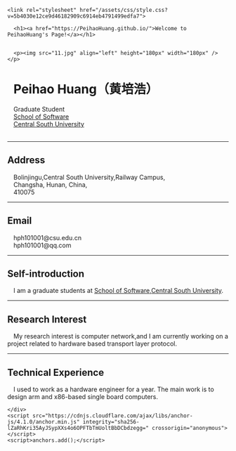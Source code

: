 
<html lang="en-US">
  <head>
    <meta charset="UTF-8">
    <meta http-equiv="X-UA-Compatible" content="IE=edge">
    <meta name="viewport" content="width=device-width, initial-scale=1">

<!-- Begin Jekyll SEO tag v2.5.0 -->
<title>Welcome to PeihaoHuang’s Page!</title>
<meta name="generator" content="Jekyll v3.7.4" />
<meta property="og:title" content="Welcome to PeihaoHuang’s Page!" />
<meta property="og:locale" content="en_US" />
<link rel="canonical" href="https://PeihaoHuang.github.io/" />
<meta property="og:url" content="https://PeihaoHuang.github.io/" />
<meta property="og:site_name" content="Welcome to PeihaoHuang’s Page!" />
<script type="application/ld+json">
{"headline":"Welcome to PeihaoHuang’s Page!","@type":"WebSite","url":"https://PeihaoHuang.github.io/","name":"Welcome to PeihaoHuang’s Page!","@context":"http://schema.org"}</script>
<!-- End Jekyll SEO tag -->

    <link rel="stylesheet" href="/assets/css/style.css?v=5b4030e12ce9d46182909c6914eb4791499edfa7">
  </head>
  <body>
    <div class="container-lg px-3 my-5 markdown-body">
      
      <h1><a href="https://PeihaoHuang.github.io/">Welcome to PeihaoHuang's Page!</a></h1>
      

      <p><img src="11.jpg" align="left" height="180px" width="180px" /></p>

<h1 id="Peihao-Huang黄培浩"> Peihao Huang（黄培浩）</h1>
<p> Graduate Student<br />
 <a href="http://software.csu.edu.cn/">School of Software </a><br />
 <a href="http://www.csu.edu.cn/">Central South University</a><br />
<br /></p>

<hr />
<h2 id="address">Address</h2>
<p> Bolinjingu,Central South University,Railway Campus,<br /> 
 Changsha, Hunan, China,<br /> 
 410075</p>

<hr />
<h2 id="email">Email</h2>
<p> hph101001@csu.edu.cn<br />
 hph101001@qq.com<br /></p>

<hr />
<h2 id="self-introduction">Self-introduction</h2>
<p> I am a graduate students at <a href="http://software.csu.edu.cn/">School of Software</a>,<a href="http://www.csu.edu.cn/">Central South University</a>.</p>

<hr />
<h2 id="research-interest">Research Interest</h2>
<p> My research interest is computer network,and I am currently working on a project related to hardware based transport layer protocol.<br /></p>

<hr />
<h2 id="technical-experience">Technical Experience</h2>
<p> I  used to work as a hardware engineer for a year. The main work is to design arm and x86-based single board computers.
</a><br /></p>


      
    </div>
    <script src="https://cdnjs.cloudflare.com/ajax/libs/anchor-js/4.1.0/anchor.min.js" integrity="sha256-lZaRhKri35AyJSypXXs4o6OPFTbTmUoltBbDCbdzegg=" crossorigin="anonymous"></script>
    <script>anchors.add();</script>
    
  </body>
</html>

